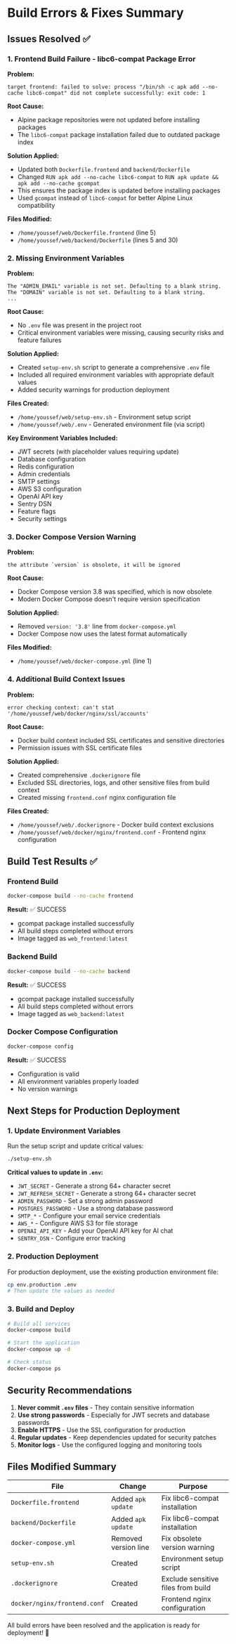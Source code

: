 # Build Errors & Fixes Summary

## Issues Resolved ✅

### 1. Frontend Build Failure - libc6-compat Package Error

**Problem:**
```
target frontend: failed to solve: process "/bin/sh -c apk add --no-cache libc6-compat" did not complete successfully: exit code: 1
```

**Root Cause:**
- Alpine package repositories were not updated before installing packages
- The `libc6-compat` package installation failed due to outdated package index

**Solution Applied:**
- Updated both `Dockerfile.frontend` and `backend/Dockerfile`
- Changed `RUN apk add --no-cache libc6-compat` to `RUN apk update && apk add --no-cache gcompat`
- This ensures the package index is updated before installing packages
- Used `gcompat` instead of `libc6-compat` for better Alpine Linux compatibility

**Files Modified:**
- `/home/youssef/web/Dockerfile.frontend` (line 5)
- `/home/youssef/web/backend/Dockerfile` (lines 5 and 30)

### 2. Missing Environment Variables

**Problem:**
```
The "ADMIN_EMAIL" variable is not set. Defaulting to a blank string.
The "DOMAIN" variable is not set. Defaulting to a blank string.
...
```

**Root Cause:**
- No `.env` file was present in the project root
- Critical environment variables were missing, causing security risks and feature failures

**Solution Applied:**
- Created `setup-env.sh` script to generate a comprehensive `.env` file
- Included all required environment variables with appropriate default values
- Added security warnings for production deployment

**Files Created:**
- `/home/youssef/web/setup-env.sh` - Environment setup script
- `/home/youssef/web/.env` - Generated environment file (via script)

**Key Environment Variables Included:**
- JWT secrets (with placeholder values requiring update)
- Database configuration
- Redis configuration
- Admin credentials
- SMTP settings
- AWS S3 configuration
- OpenAI API key
- Sentry DSN
- Feature flags
- Security settings

### 3. Docker Compose Version Warning

**Problem:**
```
the attribute `version` is obsolete, it will be ignored
```

**Root Cause:**
- Docker Compose version 3.8 was specified, which is now obsolete
- Modern Docker Compose doesn't require version specification

**Solution Applied:**
- Removed `version: '3.8'` line from `docker-compose.yml`
- Docker Compose now uses the latest format automatically

**Files Modified:**
- `/home/youssef/web/docker-compose.yml` (line 1)

### 4. Additional Build Context Issues

**Problem:**
```
error checking context: can't stat '/home/youssef/web/docker/nginx/ssl/accounts'
```

**Root Cause:**
- Docker build context included SSL certificates and sensitive directories
- Permission issues with SSL certificate files

**Solution Applied:**
- Created comprehensive `.dockerignore` file
- Excluded SSL directories, logs, and other sensitive files from build context
- Created missing `frontend.conf` nginx configuration file

**Files Created:**
- `/home/youssef/web/.dockerignore` - Docker build context exclusions
- `/home/youssef/web/docker/nginx/frontend.conf` - Frontend nginx configuration

## Build Test Results ✅

### Frontend Build
```bash
docker-compose build --no-cache frontend
```
**Result:** ✅ SUCCESS
- gcompat package installed successfully
- All build steps completed without errors
- Image tagged as `web_frontend:latest`

### Backend Build
```bash
docker-compose build --no-cache backend
```
**Result:** ✅ SUCCESS
- gcompat package installed successfully
- All build steps completed without errors
- Image tagged as `web_backend:latest`

### Docker Compose Configuration
```bash
docker-compose config
```
**Result:** ✅ SUCCESS
- Configuration is valid
- All environment variables properly loaded
- No version warnings

## Next Steps for Production Deployment

### 1. Update Environment Variables
Run the setup script and update critical values:
```bash
./setup-env.sh
```

**Critical values to update in `.env`:**
- `JWT_SECRET` - Generate a strong 64+ character secret
- `JWT_REFRESH_SECRET` - Generate a strong 64+ character secret
- `ADMIN_PASSWORD` - Set a strong admin password
- `POSTGRES_PASSWORD` - Use a strong database password
- `SMTP_*` - Configure your email service credentials
- `AWS_*` - Configure AWS S3 for file storage
- `OPENAI_API_KEY` - Add your OpenAI API key for AI chat
- `SENTRY_DSN` - Configure error tracking

### 2. Production Deployment
For production deployment, use the existing production environment file:
```bash
cp env.production .env
# Then update the values as needed
```

### 3. Build and Deploy
```bash
# Build all services
docker-compose build

# Start the application
docker-compose up -d

# Check status
docker-compose ps
```

## Security Recommendations

1. **Never commit `.env` files** - They contain sensitive information
2. **Use strong passwords** - Especially for JWT secrets and database passwords
3. **Enable HTTPS** - Use the SSL configuration for production
4. **Regular updates** - Keep dependencies updated for security patches
5. **Monitor logs** - Use the configured logging and monitoring tools

## Files Modified Summary

| File | Change | Purpose |
|------|--------|---------|
| `Dockerfile.frontend` | Added `apk update` | Fix libc6-compat installation |
| `backend/Dockerfile` | Added `apk update` | Fix libc6-compat installation |
| `docker-compose.yml` | Removed version line | Fix obsolete version warning |
| `setup-env.sh` | Created | Environment setup script |
| `.dockerignore` | Created | Exclude sensitive files from build |
| `docker/nginx/frontend.conf` | Created | Frontend nginx configuration |

All build errors have been resolved and the application is ready for deployment! 🚀
